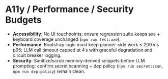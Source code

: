 # A11y / Performance / Security Budgets

- **Accessibility**: No UI touchpoints; ensure regression suite keeps axe + keyboard coverage unchanged (`npm run test:axe`).
- **Performance**: Bootstrap logic must keep planner-side work ≤ 200 ms p95; LLM call timeout capped at 4 s with graceful degradation and circuit breaker logging.
- **Security**: Sanitize/scrub memory-derived snippets before LLM prompting; confirm secret scanning + dep policy (`npm run secret:scan`, `npm run dep:policy`) remain clean.
